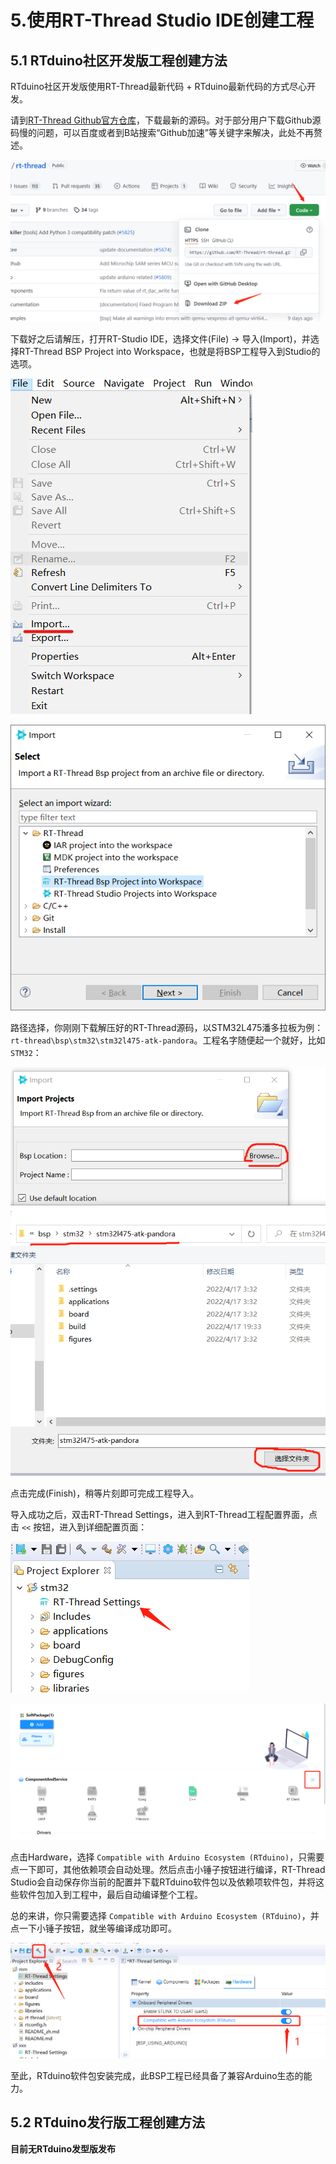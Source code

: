 # 5.使用RT-Thread Studio IDE创建工程

## 5.1 RTduino社区开发版工程创建方法

RTduino社区开发版使用RT-Thread最新代码 + RTduino最新代码的方式尽心开发。

请到[RT-Thread Github官方仓库](https://github.com/RT-Thread/rt-thread)，下载最新的源码。对于部分用户下载Github源码慢的问题，可以百度或者到B站搜索“Github加速”等关键字来解决，此处不再赘述。

![5.1-1](images/5.1-1.png)

下载好之后请解压，打开RT-Studio IDE，选择文件(File) -> 导入(Import)，并选择RT-Thread BSP Project into Workspace，也就是将BSP工程导入到Studio的选项。

![5.1-2](images/5.1-2.png)

![5.1-3](images/5.1-3.png)

路径选择，你刚刚下载解压好的RT-Thread源码，以STM32L475潘多拉板为例：`rt-thread\bsp\stm32\stm32l475-atk-pandora`。工程名字随便起一个就好，比如`STM32`：

![5.1-4](images/5.1-4-pandora.png)

点击完成(Finish)，稍等片刻即可完成工程导入。

导入成功之后，双击RT-Thread Settings，进入到RT-Thread工程配置界面，点击 `<<` 按钮，进入到详细配置页面：

![5.1-5](images/5.1-5.png)

![5.1-6](images/5.1-6.png)

点击Hardware，选择 `Compatible with Arduino Ecosystem (RTduino)`，只需要点一下即可，其他依赖项会自动处理。然后点击小锤子按钮进行编译，RT-Thread Studio会自动保存你当前的配置并下载RTduino软件包以及依赖项软件包，并将这些软件包加入到工程中，最后自动编译整个工程。

总的来讲，你只需要选择 `Compatible with Arduino Ecosystem (RTduino)`，并点一下小锤子按钮，就坐等编译成功即可。

![5.1-7](images/5.1-7.png)

至此，RTduino软件包安装完成，此BSP工程已经具备了兼容Arduino生态的能力。

## 5.2 RTduino发行版工程创建方法

**目前无RTduino发型版发布**
